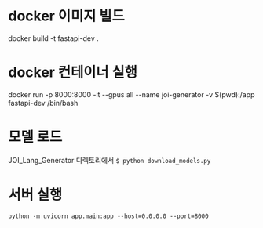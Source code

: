 # docker 이미지 빌드
docker build -t fastapi-dev .

# docker 컨테이너 실행
docker run -p 8000:8000 -it --gpus all --name joi-generator -v $(pwd):/app fastapi-dev /bin/bash

# 모델 로드
JOI_Lang_Generator 디렉토리에서
`$ python download_models.py`

# 서버 실행
`python -m uvicorn app.main:app --host=0.0.0.0 --port=8000`
